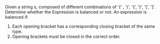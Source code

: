 Given a string s, composed of different combinations of '(' , ')', '{', '}', '[', ']'. Determine whether the Expression is balanced or not.
An expression is balanced if:

1. Each opening bracket has a corresponding closing bracket of the same type.
2. Opening brackets must be closed in the correct order.
